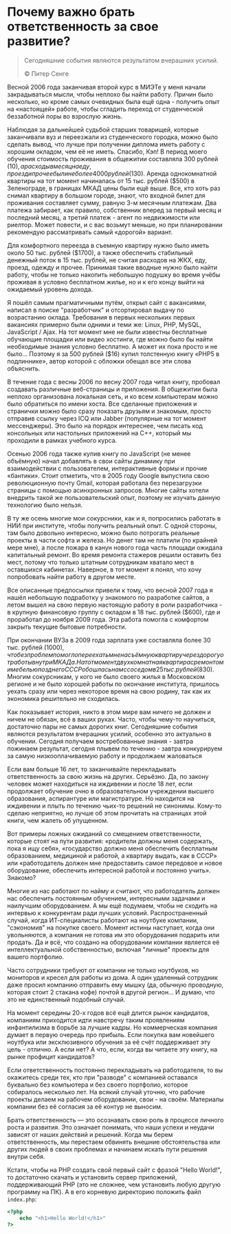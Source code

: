# Почему важно брать ответственность за свое развитие?

> Сегодняшние события являются результатом вчерашних усилий.
>
> ©️ Питер Сенге

Весной 2006 года заканчивая второй курс в МИЭТе у меня начали закрадываться мысли, чтобы неплохо бы найти работу. Причин было несколько, но кроме самых очевидных была ещё одна - получить опыт на «настоящей» работе, чтобы сгладить переход от студенческой беззаботной поры во взрослую жизнь.

Наблюдая за дальнейшей судьбой старших товарищей, которые заканчивали вуз и переезжали из студенческого городка, можно было сделать вывод, что лучше при получении диплома иметь работу с хорошим окладом, чем её не иметь. Спасибо, Кэп! В период моего обучения стоимость проживания в общежитии составляла 300 рублей ($10), а расходы в месяц на еду, проезд и прочее были не более 4000 рублей ($130). Аренда однокомнатной квартиры на тот момент начиналась от 15 тыс. рублей ($500) в Зеленограде, в границах МКАД цены были ещё выше. Все, кто хоть раз снимал квартиру в большом городе, знают, что входной билет для проживания составляет сумму, равную 3-м месячным платежам. Два платежа забирает, как правило, собственник вперед за первый месяц и последний месяц, а третий платеж - агент по недвижимости или риелтор. Может повести, и с вас возьмут меньше, но при планировании рекомендую рассматривать самый «дорогой» вариант.

Для комфортного переезда в съемную квартиру нужно было иметь около 50 тыс. рублей ($1700), а также обеспечить стабильный денежный поток в 15 тыс. рублей, не считая расходов на ЖКХ, еду, проезд, одежду и прочее. Принимая такие вводные нужно было найти работу, чтобы не только накопить небольшую подушку во время учёбы проживая в условно бесплатном жилье, но и к его концу выйти на ожидаемый уровень дохода.

Я пошёл самым прагматичными путём, открыл сайт с вакансиями, написал в поиске "разработчик" и отсортировал выдачу по возрастанию оклада. Требования в первых нескольких первых вакансиях примерно были одними и теми же: Linux, PHP, MySQL, JavaScript / Ajax. На тот момент мне не были известны бесплатные обучающие площадки или видео хостинги, где можно было бы найти необходимые знания условно бесплатно. А может их пока просто и не было... Поэтому я за 500 рублей ($16) купил толстенную книгу «PHP5 в подлиннике», автор которой с обложки обещал все эти слова объяснить.

В течение года с весны 2006 по весну 2007 года читал книгу, пробовал создавать различные веб-страницы и приложения. В общежитии была неплохо организована локальная сеть, и ко всем компьютерам можно было обратиться по имени хоста. Все сделанные приложения и странички можно было сразу показать друзьям и знакомым, просто отправив ссылку через ICQ или Jabber (популярные на тот момент мессенджеры). Это было на порядок интереснее, чем писать код консольных или настольных приложений на C++, который мы проходили в рамках учебного курса.

Осенью 2006 года также купив книгу по JavaScript (не менее объёмную) начал добавлять в свои сайты динамику при взаимодействии с пользователем, интерактивные формы и прочие «бантики». Стоит отметить, что в 2005 году Google выпустила свою революционную почту Gmail, которая работала без перезагрузки страницы с помощью асинхронных запросов. Многие сайты хотели внедрить такой же пользовательский опыт, поэтому не изучать данную технологию было нельзя.

В ту же осень многие мои сокурсники, как и я, попросились работать в НИИ при институте, чтобы получить реальный опыт. С одной стороны, там было довольно интересно, можно было потрогать реальные проекты в части софта и железа. Но денег там не платили (по крайней мере мне), а после пожара в канун нового года часть площади ожидала капитальный ремонт. Во время ремонта стажеров решили оставить без мест, потому что только штатным сотрудникам хватало мест в оставшихся кабинетах. Наверное, в тот момент я понял, что хочу попробовать найти работу в другом месте.

Все описанные предпосылки привели к тому, что весной 2007 года я нашёл небольшую подработку у знакомого по разработке сайтов, а летом вышел на свою первую настоящую работу в роли разработчика - в крупную финансовую группу с окладом в 18 тыс. рублей ($600), где и проработал до ноября 2009 года. Эта работа помогла с комфортом закрыть текущие бытовые потребности.

При окончании ВУЗа в 2009 года зарплата уже составляла более 30 тыс. рублей ($1000), что без проблем помогло переехать мне на съёмную квартиру через дорогу от работы внутри МКАДа. На тот момент двухкомнатная квартира с ремонтом и мебелью позднего СССР обошлась нам с соседом в 25 тыс. рублей ($830). Многим сокурсникам, у кого не было своего жилья в Московском регионе и не было хорошей работы по окончание института, пришлось уехать сразу или через некоторое время на свою родину, так как их экономика решительно не сходилась.

Как показывает история, никто в этом мире вам ничего не должен и ничем не обязан, всё в ваших руках. Часто, чтобы чему-то научиться, достаточно пары не самых дорогих книг.
Сегодняшние события являются результатом вчерашних усилий, особенно это актуально в обучении. Сегодня получаем востребованные знания - завтра пожинаем
результат, сегодня плывем по течению - завтра конкурируем за самую низкооплачиваемую работу и продолжаем жаловаться

Если вам больше 16 лет, то заканчивайте перекладывать ответственность за свою жизнь на других. Серьёзно. Да, по закону человек может находиться на иждивении и после 18 лет, если продолжает обучение очно в образовательном учреждении высшего образования, аспирантуре или магистратуре. Но находится на иждивении и плыть по течению чьих-то решений не синонимы. Кому-то сделаю неприятно, но лучше об этом прочитать на страницах этой книги, чем жалеть об упущенном. 

Вот примеры ложных ожиданий со смещением ответственности, которые стоят на пути развития: «родители должны меня содержать, пока я ищу себя», «государство должно меня обеспечить бесплатным образованием, медициной и работой, а квартиру выдать, как в СССР» или «работодатель должен мне предоставить самое передовое и новое оборудование, обеспечить интересной работой и постоянно учить». Знакомо?

Многие из нас работают по найму и считают, что работодатель должен нас обеспечить постоянным обучением, интересными задачами и наилучшим оборудованием. А мы ещё подумаем, чтобы не сходить на интервью к конкурентам ради лучших условий. Распространенный случай, когда ИТ-специалисты работают на ноутбуке компании, "сэкономив" на покупке своего. Момент истины наступает, когда они увольняются, а компания не готова им это оборудования подарить или продать. Да и всё, что создано на оборудовании компании является её интеллектуальной собственностью, включая "личные" проекты для вашего портфолио.

Часто сотрудники требуют от компании не только ноутбуков, но мониторов и кресел для работы из дома. А один удаленный сотрудник даже просил компанию отправить ему мышку (да, обычную проводную, которая стоит 2 стакана кофе) почтой в другой регион... И думаю, что это не единственный подобный случай.

На момент середины 20-х годов всё ещё длится рынок кандидатов, компаниям приходится идти навстречу таким проявлениям инфантилизма в борьбе за лучшие кадры. Но коммерческая компания думает в первую очередь про прибыль. Если покупка вам новейшего ноутбука или эксклюзивного обучения за её счёт поддерживает эту цель - отлично. А если нет? А что, если, когда вы читаете эту книгу, на рынке профицит кандидатов?

Если ответственность постоянно перекладывать на работодателя, то вы окажитесь среди тех, кто при "разводе" с компанией оставался буквально без компьютера и без своего портфолио, которое собиралось несколько лет. На всякий случай уточню, что рабочие проекты делаем на рабочем оборудовании, свои - на своём. Материалы компании без её согласия за её контур не выносим.

Брать ответственность — это осознавать свою роль в процессе личного роста и развития. Это означает понимать, что наши успехи и неудачи зависят от наших действий и решений. Когда мы берем ответственность, мы перестаем обвинять внешние обстоятельства или других людей в своих проблемах и начинаем искать пути решения внутри себя.

Кстати, чтобы на PHP создать свой первый сайт с фразой "Hello World!", то достаточно скачать и установить сервер приложений, поддерживающий PHP (это не сложнее, чем установить любую другую программу на ПК). А в его корневую директорию положить файл ```index.php```:

```php
<?php
    echo "<h1>Hello World!</h1>"
?>
```


